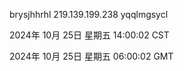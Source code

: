 brysjhhrhl 219.139.199.238 yqqlmgsycl

2024年 10月 25日 星期五 14:00:02 CST

2024年 10月 25日 星期五 06:00:02 GMT
